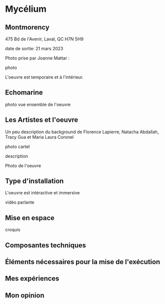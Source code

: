 # Mycélium

## Montmorency

475 Bd de l'Avenir, Laval, QC H7N 5H9

date de sortie: 21 mars 2023

Photo prise par Joanne Mattar :

photo

L'oeuvre est temporaire et à l'intérieur.

## Echomarine

photo vue ensemble de l'oeuvre

## Les Artistes et l'oeuvre

Un peu description du background de Florence Lapierre, Natacha Abdallah, Tracy Gua et Maria Laura Coronel 

photo cartel 

description

Photo de l'oeuvre

## Type d'installation

L'oeuvre est intéractive et immersive

vidéo parlante

## Mise en espace

croquis

## Composantes techniques

## Éléments nécessaires pour la mise de l'exécution

## Mes expériences

## Mon opinion

